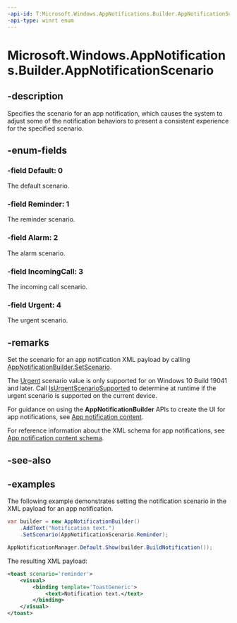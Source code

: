 ```yaml
---
-api-id: T:Microsoft.Windows.AppNotifications.Builder.AppNotificationScenario
-api-type: winrt enum
---
```


# Microsoft.Windows.AppNotifications.Builder.AppNotificationScenario

<!--
public enum AppNotificationScenario
-->


## -description

Specifies the scenario for an app notification, which causes the system to adjust some of the notification behaviors to present a consistent experience for the specified scenario. 

## -enum-fields

### -field Default: 0

The default scenario.

### -field Reminder: 1

The reminder scenario.

### -field Alarm: 2

The alarm scenario.

### -field IncomingCall: 3

The incoming call scenario.

### -field Urgent: 4

The urgent scenario.

## -remarks

Set the scenario for an app notification XML payload by calling [AppNotificationBuilder.SetScenario](xref:Microsoft.Windows.AppNotifications.Builder.AppNotificationBuilder.SetScenario(Microsoft.Windows.AppNotifications.Builder.AppNotificationScenario)).

The [Urgent](xref:Microsoft.Windows.AppNotifications.Builder.AppNotificationScenario.Urgent) scenario value is only supported for on Windows 10 Build 19041 and later. Call [IsUrgentScenarioSupported](xref:Microsoft.Windows.AppNotifications.Builder.AppNotificationBuilder.IsUrgentScenarioSupported) to determine at runtime if the urgent scenario is supported on the current device.

For guidance on using the **AppNotificationBuilder** APIs to create the UI for app notifications, see [App notification content](/windows/apps/design/shell/tiles-and-notifications/adaptive-interactive-toasts).

For reference information about the XML schema for app notifications, see [App notification content schema](/windows/apps/design/shell/tiles-and-notifications/toast-schema).

## -see-also

## -examples

The following example demonstrates setting the notification scenario in the XML payload for an app notification. 

```csharp
var builder = new AppNotificationBuilder()
    .AddText("Notification text.")
    .SetScenario(AppNotificationScenario.Reminder);

AppNotificationManager.Default.Show(builder.BuildNotification());
```

The resulting XML payload:

```xml
<toast scenario='reminder'>
    <visual>
        <binding template='ToastGeneric'>
            <text>Notification text.</text>
        </binding>
    </visual>
</toast>
```


